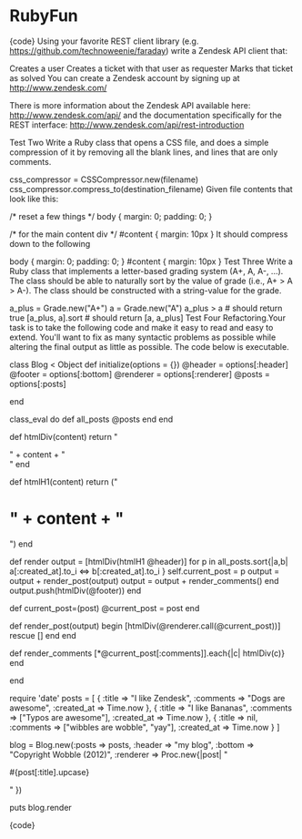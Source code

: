 RubyFun
=======
{code}
Using your favorite REST client library (e.g. https://github.com/technoweenie/faraday) write a Zendesk API client that:

Creates a user
Creates a ticket with that user as requester
Marks that ticket as solved
You can create a Zendesk account by signing up at http://www.zendesk.com/

There is more information about the Zendesk API available here: http://www.zendesk.com/api/ and the documentation specifically for the REST interface: http://www.zendesk.com/api/rest-introduction

Test Two
Write a Ruby class that opens a CSS file, and does a simple compression of it by removing all the blank lines, and lines that are only comments.

css_compressor = CSSCompressor.new(filename)
css_compressor.compress_to(destination_filename)
Given file contents that look like this:

/* reset a few things */
body {
  margin: 0;
  padding: 0;
}

/* for the main content div */
#content {
  margin: 10px
}
It should compress down to the following

body {
  margin: 0;
  padding: 0;
}
#content {
  margin: 10px
}
Test Three
Write a Ruby class that implements a letter-based grading system (A+, A, A-, ...). The class should be able to naturally sort by the value of grade (i.e., A+ > A > A-). The class should be constructed with a string-value for the grade.

a_plus = Grade.new("A+")
a      = Grade.new("A")
a_plus > a       # should return true
[a_plus, a].sort # should return [a, a_plus]
Test Four
Refactoring.Your task is to take the following code and make it easy to read and easy to extend. You'll want to fix as many syntactic problems as possible while altering the final output as little as possible. The code below is executable.

class Blog < Object
  def initialize(options = {})
    @header = options[:header]
    @footer = options[:bottom]
    @renderer = options[:renderer]
    @posts = options[:posts]

  end

  class_eval do
    def all_posts
      @posts
    end
  end

  def htmlDiv(content)
    return "<div>" + content + "</div>"
  end

  def htmlH1(content)
    return ("<h1>" + content + "</h1>")
  end


  def render
    output = [htmlDiv(htmlH1 @header)]
     for p in all_posts.sort{|a,b| a[:created_at].to_i <=> b[:created_at].to_i }
      self.current_post = p
      output = output + render_post(output)
      output = output + render_comments()
    end
    output.push(htmlDiv(@footer))
  end


  def current_post=(post)
    @current_post = post
  end


  def render_post(output)
    begin
      [htmlDiv(@renderer.call(@current_post))]
    rescue
      []
    end
  end

  def render_comments
    [*@current_post[:comments]].each{|c| htmlDiv(c)}
  end

end

require 'date'
posts = [
  { :title => "I like Zendesk", :comments => "Dogs are awesome", :created_at => Time.now },
  { :title => "I like Bananas", :comments => ["Typos are awesome"], :created_at => Time.now },
  { :title => nil, :comments => ["wibbles are wobble", "yay"], :created_at => Time.now }
]

blog = Blog.new(:posts => posts, :header => "my blog", :bottom => "Copyright Wobble (2012)", :renderer => Proc.new{|post| "<p>#{post[:title].upcase}</p>" })

puts blog.render

{code}
